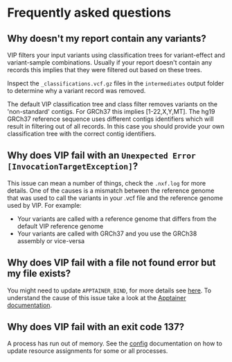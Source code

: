 # Frequently asked questions

## Why doesn't my report contain any variants?
VIP filters your input variants using classification trees for variant-effect and variant-sample combinations.
Usually if your report doesn't contain any records this implies that they were filtered out based on these trees.   

Inspect the `_classifications.vcf.gz` files in the `intermediates` output folder to determine why a variant record was removed.  

The default VIP classification tree and class filter removes variants on the 'non-standard' contigs. For GRCh37 this implies [1-22,X,Y,MT]. The hg19 GRCh37 reference sequence uses different contigs identifiers which will result in filtering out of all records. In this case you should provide your own classification tree with the correct contig identifiers.

## Why does VIP fail with an `Unexpected Error [InvocationTargetException]`?
This issue can mean a number of things, check the `.nxf.log` for more details.
One of the causes is a mismatch between the reference genome that was used to call the variants in your .vcf file and the reference genome used by VIP.
For example:

- Your variants are called with a reference genome that differs from the default VIP reference genome
- Your variants are called with GRCh37 and you use the GRCh38 assembly or vice-versa
 
## Why does VIP fail with a file not found error but my file exists?
You might need to update `APPTAINER_BIND`, for more details see [here](../usage/config.md#environment). To understand the cause of this issue take a look at the [Apptainer documentation](https://apptainer.org/docs/user/main/bind_paths_and_mounts.html).

## Why does VIP fail with an exit code 137?
A process has run out of memory. See the [config](../usage/config.md#process) documentation on how to update resource assignments for some or all processes.

